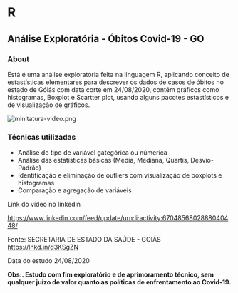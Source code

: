 <h1> R </h1>

<h2>Análise Exploratória - Óbitos Covid-19 - GO</h2>

<h3>About</h3>

Está é uma análise exploratória feita na linguagem R, aplicando conceito de estastísticas elementares para descrever os dados de casos de óbitos no estado de Góiás com data corte
em 24/08/2020, contém gráficos como histogramas, Boxplot e Scartter plot, usando alguns pacotes estastísticos e de visualização de gráficos.

<img src="https://www.imagemhost.com.br/images/2020/09/23/minitatura-video.png" alt="minitatura-video.png" border="0" />

<h3>Técnicas utilizadas</h3>
<ul>
<li>Análise do tipo de variável gategórica ou númerica</li>
<li>Análise das estatísticas básicas (Média, Mediana, Quartis, Desvio-Padrão)</li>
<li>Identificação e eliminação de outliers com visualização de boxplots e histogramas</li>
<li>Comparação e agregação de variáveis</li>
</ul>

<p>Link do vídeo no linkedin</p>

https://www.linkedin.com/feed/update/urn:li:activity:6704856802888040448/

Fonte: SECRETARIA DE ESTADO DA SAÚDE - GOIÁS
https://lnkd.in/d3KSgZN

Data do estudo 24/08/2020

<b>Obs:. Estudo com fim exploratório e de aprimoramento técnico, sem qualquer juízo de valor quanto as políticas de enfrentamento ao Covid-19.</b>

